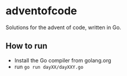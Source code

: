 # adventofcode
Solutions for the advent of code, written in Go.

## How to run
- Install the Go compiler from golang.org
- run `go run dayXX/dayXXY.go`

